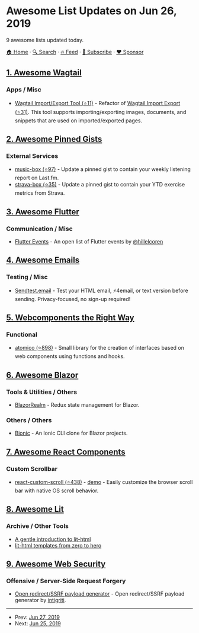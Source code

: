 # Awesome List Updates on Jun 26, 2019

9 awesome lists updated today.

[🏠 Home](/README.md) · [🔍 Search](https://www.trackawesomelist.com/search/) · [🔥 Feed](https://www.trackawesomelist.com/rss.xml) · [📮 Subscribe](https://trackawesomelist.us17.list-manage.com/subscribe?u=d2f0117aa829c83a63ec63c2f&id=36a103854c) · [❤️  Sponsor](https://github.com/sponsors/theowenyoung)



## [1. Awesome Wagtail](/content/springload/awesome-wagtail/README.md)

### Apps / Misc

*   [Wagtail Import/Export Tool (⭐11)](https://github.com/berkalpyakici/wagtail-import-export-tool) - Refactor of [Wagtail Import Export (⭐31)](https://github.com/torchbox/wagtail-import-export). This tool supports importing/exporting images, documents, and snippets that are used on imported/exported pages.

## [2. Awesome Pinned Gists](/content/matchai/awesome-pinned-gists/README.md)

### External Services

*   [music-box (⭐97)](https://github.com/jacc/music-box) - Update a pinned gist to contain your weekly listening report on Last.fm.
*   [strava-box (⭐35)](https://github.com/JohnPhamous/strava-box) - Update a pinned gist to contain your YTD exercise metrics from Strava.

## [3. Awesome Flutter](/content/Solido/awesome-flutter/README.md)

### Communication / Misc

*   [Flutter Events](https://flutterevents.com) - An open list of Flutter events by [@hillelcoren](https://twitter.com/hillelcoren)

## [4. Awesome Emails](/content/jonathandion/awesome-emails/README.md)

### Testing / Misc

*   [Sendtest.email](https://sendtest.email/) - Test your HTML email, ⚡4email, or text version before sending. Privacy-focused, no sign-up required!

## [5. Webcomponents the Right Way](/content/mateusortiz/webcomponents-the-right-way/README.md)

### Functional

*   [atomico (⭐898)](https://github.com/atomicojs/atomico) - Small library for the creation of interfaces based on web components using functions and hooks.

## [6. Awesome Blazor](/content/AdrienTorris/awesome-blazor/README.md)

### Tools & Utilities / Others

*   [BlazorRealm](https://dworthen.github.io/BlazorRealm/docs/quickstart.html) - Redux state management for Blazor.

### Others / Others

*   [Bionic](https://bionicframework.github.io/Documentation/) - An Ionic CLI clone for Blazor projects.

## [7. Awesome React Components](/content/brillout/awesome-react-components/README.md)

### Custom Scrollbar

*   [react-custom-scroll (⭐438)](https://github.com/rommguy/react-custom-scroll) - [demo](http://rommguy.github.io/react-custom-scroll/example/demo.html) - Easily customize the browser scroll bar with native OS scroll behavior.

## [8. Awesome Lit](/content/web-padawan/awesome-lit/README.md)

### Archive / Other Tools

*   [A gentle introduction to lit-html](https://dev.to/julcasans/a-gentle-introduction-to-lit-html-3d74)
*   [lit-html templates from zero to hero](https://dev.to/julcasans/lit-html-templates-from-zero-to-hero-2afm)

## [9. Awesome Web Security](/content/qazbnm456/awesome-web-security/README.md)

### Offensive / Server-Side Request Forgery

*   [Open redirect/SSRF payload generator](https://tools.intigriti.io/redirector/) - Open redirect/SSRF payload generator by [intigriti](https://www.intigriti.com/).

---

- Prev: [Jun 27, 2019](/content/2019/06/27/README.md)
- Next: [Jun 25, 2019](/content/2019/06/25/README.md)